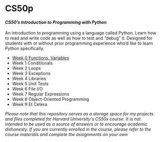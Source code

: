 # CS50p
#### *CS50’s Introduction to Programming with Python*
An introduction to programming using a language called Python. Learn how to read and write code as well as how to test and “debug” it. Designed for students with or without prior programming experience who’d like to learn Python specifically.
- [Week 0 Functions, Variables](https://github.com/kylekce/CS50p/tree/main/Week%200)
- Week 1 Conditionals
- Week 2 Loops
- Week 3 Exceptions
- Week 4 Libraries
- Week 5 Unit Tests
- Week 6 File I/O
- Week 7 Regular Expressions
- Week 8 Object-Oriented Programming
- Week 9 Et Cetera

_*Please note that this repository serves as a storage space for my projects and files completed for Harvard University's CS50x course. It is not intended to be used as a source of answers or to encourage academic dishonesty. If you are currently enrolled in the course, please refer to the course materials and complete the assignments on your own*_
